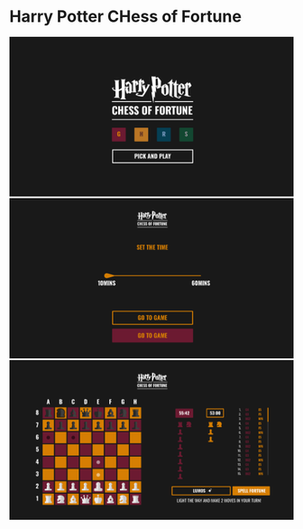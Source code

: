 # Harry Potter CHess of Fortune

![Szachy - Ekran 1](./.github/images/scr1.png)
![Szachy - Ekran 2](./.github/images/scr2.png)
![Szachy - Ekran 3](./.github/images/scr3.png)
